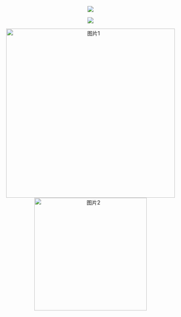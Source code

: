 <p align="center">
<img src="https://capsule-render.vercel.app/api?type=waving&color=timeGradient&height=300&&section=header&text=HI THERE!&fontSize=90&fontAlign=50&fontAlignY=30&desc=I'm smr&descAlign=50&descSize=30&descAlignY=60&animation=twinkling" />
</p>


<p align="center">
<img src="https://readme-typing-svg.demolab.com?font=Fira Code&size=25&pause=1000&color=0C82F7&center=true&vCenter=true&random=false&width=600&lines=Welcome+to+my+GitHub+profile+page!" />
</p></a>

<div align="center">
    <img src="https://github-readme-stats.vercel.app/api?username=smr8890&theme=transparent&include_all_commits=true&show_icons=true&hide_border=true&count_private=true" alt="图片1" width="450">
    <img src="https://github-readme-stats.vercel.app/api/top-langs/?username=smr8890" alt="图片2" width="300">
</div>

